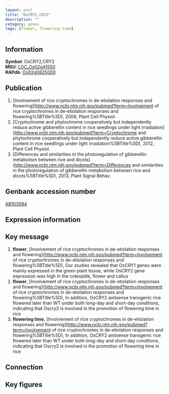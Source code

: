 ```yaml
---
layout: post
title: "OsCRY2,CRY2"
description: ""
category: genes
tags: [flower, flowering time]
---
```


## Information
__Symbol__: OsCRY2,CRY2  
__MSU__: [LOC_Os02g41550](http://rice.plantbiology.msu.edu/cgi-bin/ORF_infopage.cgi?orf=LOC_Os02g41550)  
__RAPdb__: [Os02g0625000](http://rapdb.dna.affrc.go.jp/viewer/gbrowse_details/irgsp1?name=Os02g0625000)  

## Publication
1. [Involvement of rice cryptochromes in de-etiolation responses and flowering](http://www.ncbi.nlm.nih.gov/pubmed?term=Involvement of rice cryptochromes in de-etiolation responses and flowering%5BTitle%5D), 2006, Plant Cell Physiol.
2. [Cryptochrome and phytochrome cooperatively but independently reduce active gibberellin content in rice seedlings under light irradiation](http://www.ncbi.nlm.nih.gov/pubmed?term=Cryptochrome and phytochrome cooperatively but independently reduce active gibberellin content in rice seedlings under light irradiation%5BTitle%5D), 2012, Plant Cell Physiol.
3. [Differences and similarities in the photoregulation of gibberellin metabolism between rice and dicots](http://www.ncbi.nlm.nih.gov/pubmed?term=Differences and similarities in the photoregulation of gibberellin metabolism between rice and dicots%5BTitle%5D), 2013, Plant Signal Behav.

## Genbank accession number
[AB103094](http://www.ncbi.nlm.nih.gov/nuccore/AB103094)  

## Expression information

## Key message
1. __flower__, [Involvement of rice cryptochromes in de-etiolation responses and flowering](http://www.ncbi.nlm.nih.gov/pubmed?term=Involvement of rice cryptochromes in de-etiolation responses and flowering%5BTitle%5D),  Our studies revealed that OsCRY1 genes were mainly expressed in the green plant tissue, while OsCRY2 gene expression was high in the coleoptile, flower and callus
2. __flower__, [Involvement of rice cryptochromes in de-etiolation responses and flowering](http://www.ncbi.nlm.nih.gov/pubmed?term=Involvement of rice cryptochromes in de-etiolation responses and flowering%5BTitle%5D),  In addition, OsCRY2 antisense transgenic rice flowered later than WT under both long-day and short-day conditions, indicating that Oscry2 is involved in the promotion of flowering time in rice
3. __flowering time__, [Involvement of rice cryptochromes in de-etiolation responses and flowering](http://www.ncbi.nlm.nih.gov/pubmed?term=Involvement of rice cryptochromes in de-etiolation responses and flowering%5BTitle%5D),  In addition, OsCRY2 antisense transgenic rice flowered later than WT under both long-day and short-day conditions, indicating that Oscry2 is involved in the promotion of flowering time in rice

## Connection

## Key figures


